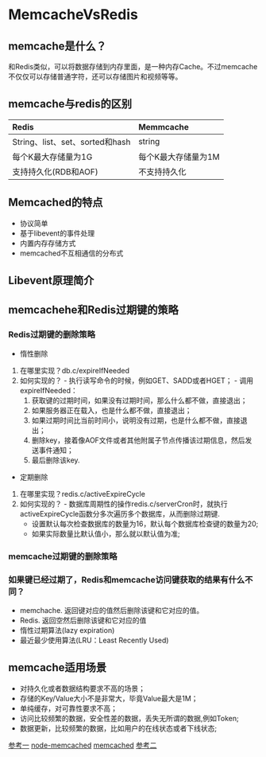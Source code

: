 # MemcacheVsRedis
## memcache是什么？
和Redis类似，可以将数据存储到内存里面，是一种内存Cache。不过memcache不仅仅可以存储普通字符，还可以存储图片和视频等等。
## memcache与redis的区别
Redis|Memmcache
:-|:-
String、list、set、sorted和hash|string
每个K最大存储量为1G|每个K最大存储量为1M
支持持久化(RDB和AOF)|不支持持久化
## Memcached的特点
 - 协议简单 
 - 基于libevent的事件处理 
 - 内置内存存储方式 
 - memcached不互相通信的分布式
## Libevent原理简介
## memcachehe和Redis过期键的策略
 ### Redis过期键的删除策略
  - 惰性删除
   1. 在哪里实现？db.c/expireIfNeeded
   2. 如何实现的？
    - 执行读写命令的时候，例如GET、SADD或者HGET；
    - 调用expireIfNeeded：
      1) 获取键的过期时间，如果没有过期时间，那么什么都不做，直接退出；
      2) 如果服务器正在载入，也是什么都不做，直接退出；
      3) 如果过期时间比当前时间小，说明没有过期，也是什么都不做，直接退出；
      4) 删除key，接着像AOF文件或者其他附属子节点传播该过期信息，然后发送事件通知；
      5) 最后删除该key.    
  - 定期删除
   1. 在哪里实现？redis.c/activeExpireCycle
   2. 如何实现的？
    - 数据库周期性的操作redis.c/serverCron时，就执行activeExpireCycle函数分多次遍历多个数据库，从而删除过期键.
      - 设置默认每次检查数据库的数量为16，默认每个数据库检查键的数量为20;
      - 如果实际数量比默认值小，那么就以默认值为准;
 ### memcache过期键的删除策略
 ### 如果键已经过期了，Redis和memcache访问键获取的结果有什么不同？
  - memchache. 返回键对应的值然后删除该键和它对应的值。
  - Redis. 返回空然后删除该键和它对应的值
 - 惰性过期算法(lazy expiration)
 - 最近最少使用算法(LRU：Least Recently Used)
## memcache适用场景
  - 对持久化或者数据结构要求不高的场景；
  - 存储的Key/Value大小不是非常大，毕竟Value最大是1M；
  - 单纯缓存，对可靠性要求不高；
  - 访问比较频繁的数据，安全性差的数据，丢失无所谓的数据,例如Token;
  - 数据更新，比较频繁的数据，比如用户的在线状态或者下线状态;

[参考一](https://www.cnblogs.com/JavaBlackHole/p/7726195.html)
[node-memcached](https://github.com/elbart/node-memcache#readme)
[memcached](https://github.com/memcached/memcached)
[参考二](https://www.jianshu.com/p/b6a710a01a6a)